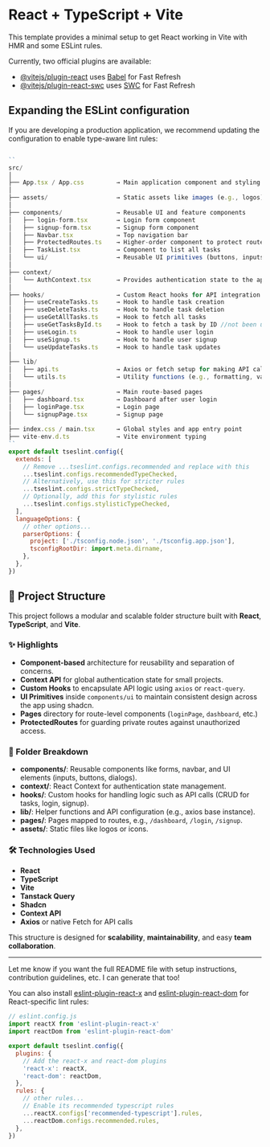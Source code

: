 # React + TypeScript + Vite

This template provides a minimal setup to get React working in Vite with HMR and some ESLint rules.

Currently, two official plugins are available:

- [@vitejs/plugin-react](https://github.com/vitejs/vite-plugin-react/blob/main/packages/plugin-react/README.md) uses [Babel](https://babeljs.io/) for Fast Refresh
- [@vitejs/plugin-react-swc](https://github.com/vitejs/vite-plugin-react-swc) uses [SWC](https://swc.rs/) for Fast Refresh

## Expanding the ESLint configuration

If you are developing a production application, we recommend updating the configuration to enable type-aware lint rules:

```js

``
src/
│
├── App.tsx / App.css         → Main application component and styling
│
├── assets/                   → Static assets like images (e.g., logos)
│
├── components/               → Reusable UI and feature components
│   ├── login-form.tsx        → Login form component
│   ├── signup-form.tsx       → Signup form component
│   ├── Navbar.tsx            → Top navigation bar
│   ├── ProtectedRoutes.ts    → Higher-order component to protect routes
│   ├── TaskList.tsx          → Component to list all tasks
│   └── ui/                   → Reusable UI primitives (buttons, inputs, cards, etc.) using shadcn
│
├── context/
│   └── AuthContext.tsx       → Provides authentication state to the app
│
├── hooks/                    → Custom React hooks for API integration
│   ├── useCreateTasks.ts     → Hook to handle task creation
│   ├── useDeleteTasks.ts     → Hook to handle task deletion
│   ├── useGetAllTasks.ts     → Hook to fetch all tasks
│   ├── useGetTasksById.ts    → Hook to fetch a task by ID //not been used
│   ├── useLogin.ts           → Hook to handle user login
│   ├── useSignup.ts          → Hook to handle user signup
│   └── useUpdateTasks.ts     → Hook to handle task updates
│
├── lib/
│   ├── api.ts                → Axios or fetch setup for making API calls 
│   └── utils.ts              → Utility functions (e.g., formatting, validation)
│
├── pages/                    → Main route-based pages
│   ├── dashboard.tsx         → Dashboard after user login
│   ├── loginPage.tsx         → Login page
│   └── signupPage.tsx        → Signup page
│
├── index.css / main.tsx      → Global styles and app entry point
├── vite-env.d.ts             → Vite environment typing
``
export default tseslint.config({
  extends: [
    // Remove ...tseslint.configs.recommended and replace with this
    ...tseslint.configs.recommendedTypeChecked,
    // Alternatively, use this for stricter rules
    ...tseslint.configs.strictTypeChecked,
    // Optionally, add this for stylistic rules
    ...tseslint.configs.stylisticTypeChecked,
  ],
  languageOptions: {
    // other options...
    parserOptions: {
      project: ['./tsconfig.node.json', './tsconfig.app.json'],
      tsconfigRootDir: import.meta.dirname,
    },
  },
})
```

## 📁 Project Structure

This project follows a modular and scalable folder structure built with **React**, **TypeScript**, and **Vite**.

### ✨ Highlights
- **Component-based** architecture for reusability and separation of concerns.
- **Context API** for global authentication state for small projects.
- **Custom Hooks** to encapsulate API logic using `axios` or `react-query`.
- **UI Primitives** inside `components/ui` to maintain consistent design across the app using shadcn.
- **Pages** directory for route-level components (`loginPage`, `dashboard`, etc.)
- **ProtectedRoutes** for guarding private routes against unauthorized access.

### 📂 Folder Breakdown

- **components/**: Reusable components like forms, navbar, and UI elements (inputs, buttons, dialogs).
- **context/**: React Context for authentication state management.
- **hooks/**: Custom hooks for handling logic such as API calls (CRUD for tasks, login, signup).
- **lib/**: Helper functions and API configuration (e.g., axios base instance).
- **pages/**: Pages mapped to routes, e.g., `/dashboard`, `/login`, `/signup`.
- **assets/**: Static files like logos or icons.

### 🛠️ Technologies Used

- **React**
- **TypeScript**
- **Vite**
- **Tanstack Query**
- **Shadcn**
- **Context API**
- **Axios** or native Fetch for API calls

This structure is designed for **scalability**, **maintainability**, and easy **team collaboration**.

---

Let me know if you want the full README file with setup instructions, contribution guidelines, etc. I can generate that too!


You can also install [eslint-plugin-react-x](https://github.com/Rel1cx/eslint-react/tree/main/packages/plugins/eslint-plugin-react-x) and [eslint-plugin-react-dom](https://github.com/Rel1cx/eslint-react/tree/main/packages/plugins/eslint-plugin-react-dom) for React-specific lint rules:

```js
// eslint.config.js
import reactX from 'eslint-plugin-react-x'
import reactDom from 'eslint-plugin-react-dom'

export default tseslint.config({
  plugins: {
    // Add the react-x and react-dom plugins
    'react-x': reactX,
    'react-dom': reactDom,
  },
  rules: {
    // other rules...
    // Enable its recommended typescript rules
    ...reactX.configs['recommended-typescript'].rules,
    ...reactDom.configs.recommended.rules,
  },
})
```
